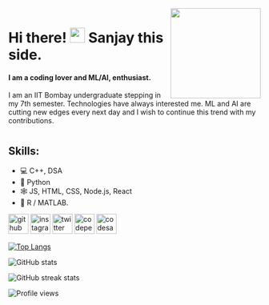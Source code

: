 <img align="right" height="180px" src="https://media.giphy.com/media/VTtANKl0beDFQRLDTh/giphy.gif" />

# Hi there! <img src="https://raw.githubusercontent.com/MartinHeinz/MartinHeinz/master/wave.gif" width="30px" style="max-width:100%;"> Sanjay this side.

#### I am a coding lover and ML/AI, enthusiast.

I am an IIT Bombay undergraduate stepping in my 7th semester. Technologies have always interested me. ML and AI are cutting new edges every next day and I wish to continue this trend with my contributions.

#
##  Skills:
- 💻 C++, DSA
- 🐍 Python 
- 🕸 JS, HTML, CSS, Node.js, React
- 🧮 R / MATLAB.



[<img src='https://cdn.jsdelivr.net/npm/simple-icons@3.0.1/icons/github.svg' alt='github' height='40'>](https://github.com/sanjaykazi)  [<img src='https://cdn.jsdelivr.net/npm/simple-icons@3.0.1/icons/instagram.svg' alt='instagram' height='40'>](https://www.instagram.com/sanjay_4.9/)  [<img src='https://cdn.jsdelivr.net/npm/simple-icons@3.0.1/icons/twitter.svg' alt='twitter' height='40'>](https://twitter.com/kazi_sanjay)  [<img src='https://cdn.jsdelivr.net/npm/simple-icons@3.0.1/icons/codepen.svg' alt='codepen' height='40'>](https://codepen.io/sanjaykazi)  [<img src='https://cdn.jsdelivr.net/npm/simple-icons@3.0.1/icons/codesandbox.svg' alt='codesandbox' height='40'>](https://codesandbox.io/u/sanjaykazi)  

[![Top Langs](https://github-readme-stats.vercel.app/api/top-langs/?username=sanjaykazi&theme=radical)](https://github.com/anuraghazra/github-readme-stats)

![GitHub stats](https://github-readme-stats.vercel.app/api?username=sanjaykazi&show_icons=true&theme=radical)    

![GitHub streak stats](https://github-readme-streak-stats.herokuapp.com/?user=sanjaykazi&theme=radical)  

![Profile views](https://gpvc.arturio.dev/sanjaykazi)  
